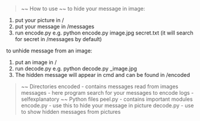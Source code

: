 
>~~ How to use ~~ 
to hide your message in image:
1. put your picture in /
2. put your message in /messages
3. run encode.py
e.g. python encode.py image.jpg secret.txt
(it will search for secret in /messages by default)

to unhide message from an image:
1. put an image in /
2. run decode.py
e.g. python decode.py _image.jpg
3. The hidden message will appear in cmd and 
   can be found in /encoded

>~~ Directories
encoded - contains messages read from images
messages - here program search for your messages to encode
logs - selfexplanatory
>~~ Python files
peel.py - contains important modules 
encode.py - use this to hide your message in picture
decode.py - use to show hidden messages from pictures
